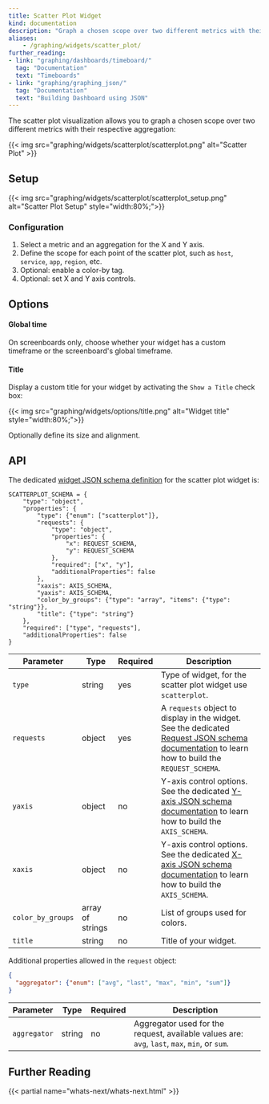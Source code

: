 ```yaml
---
title: Scatter Plot Widget
kind: documentation
description: "Graph a chosen scope over two different metrics with their respective aggregation"
aliases:
    - /graphing/widgets/scatter_plot/
further_reading:
- link: "graphing/dashboards/timeboard/"
  tag: "Documentation"
  text: "Timeboards"
- link: "graphing/graphing_json/"
  tag: "Documentation"
  text: "Building Dashboard using JSON"
---
```


The scatter plot visualization allows you to graph a chosen scope over two different metrics with their respective aggregation:

{{< img src="graphing/widgets/scatterplot/scatterplot.png" alt="Scatter Plot" >}}

## Setup

{{< img src="graphing/widgets/scatterplot/scatterplot_setup.png" alt="Scatter Plot Setup"  style="width:80%;">}}

### Configuration

1. Select a metric and an aggregation for the X and Y axis.
2. Define the scope for each point of the scatter plot, such as `host`, `service`, `app`, `region`, etc.
3. Optional: enable a color-by tag.
4. Optional: set X and Y axis controls.

## Options

#### Global time

On screenboards only, choose whether your widget has a custom timeframe or the screenboard's global timeframe.

#### Title

Display a custom title for your widget by activating the `Show a Title` check box:

{{< img src="graphing/widgets/options/title.png" alt="Widget title"  style="width:80%;">}}

Optionally define its size and alignment.

## API

The dedicated [widget JSON schema definition][1] for the scatter plot widget is:

```
SCATTERPLOT_SCHEMA = {
    "type": "object",
    "properties": {
        "type": {"enum": ["scatterplot"]},
        "requests": {
            "type": "object",
            "properties": {
                "x": REQUEST_SCHEMA,
                "y": REQUEST_SCHEMA
            },
            "required": ["x", "y"],
            "additionalProperties": false
        },
        "xaxis": AXIS_SCHEMA,
        "yaxis": AXIS_SCHEMA,
        "color_by_groups": {"type": "array", "items": {"type": "string"}},
        "title": {"type": "string"}
    },
    "required": ["type", "requests"],
    "additionalProperties": false
}
```

| Parameter         | Type            | Required | Description                                                                                                                                        |
| ------            | -----           | -----    | --------                                                                                                                                           |
| `type`            | string          | yes      | Type of widget, for the scatter plot widget use `scatterplot`.                                                                                        |
| `requests`        | object          | yes      | A `requests` object to display in the widget. See the dedicated [Request JSON schema documentation][2] to learn how to build the `REQUEST_SCHEMA`. |
| `yaxis`           | object          | no       | Y-axis control options. See the dedicated [Y-axis JSON schema documentation][3] to learn how to build the `AXIS_SCHEMA`.                           |
| `xaxis`           | object          | no       | Y-axis control options. See the dedicated [X-axis JSON schema documentation][3] to learn how to build the `AXIS_SCHEMA`.                           |
| `color_by_groups` | array of strings | no       | List of groups used for colors.                                                                                                                    |
| `title`           | string          | no       | Title of your widget.                                                                                                                              |

Additional properties allowed in the `request` object:

```json
{
  "aggregator": {"enum": ["avg", "last", "max", "min", "sum"]}
}
```

| Parameter    | Type  | Required | Description                                                                                  |
| ------       | ----- | -------- | ----                                                                                         |
| `aggregator` | string  | no       | Aggregator used for the request, available values are: `avg`, `last`, `max`, `min`, or `sum`. |


## Further Reading

{{< partial name="whats-next/whats-next.html" >}}

[1]: /graphing/graphing_json/widget_json
[2]: /graphing/graphing_json/request_json
[3]: /graphing/graphing_json/widget_json/#y-axis-schema
